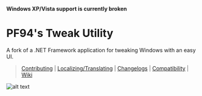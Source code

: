 **Windows XP/Vista support is currently broken**
# PF94's Tweak Utility
A fork of a .NET Framework application for tweaking Windows with an easy UI.

> [Contributing](https://github.com/PF94/TweakUtility/blob/master/CONTRIBUTING.md) | [Localizing/Translating](https://github.com/Craftplacer/TweakUtility/blob/master/LOCALIZATION.md) | [Changelogs](https://github.com/Craftplacer/TweakUtility/blob/master/CHANGELOG.md) | [Compatibility](https://github.com/Craftplacer/TweakUtility/blob/master/COMPATIBILITY.md) | [Wiki](https://github.com/Craftplacer/TweakUtility/wiki)

![alt text](https://raw.githubusercontent.com/PF94/TweakUtility/master/readme.png "TweakUtility in Action")
